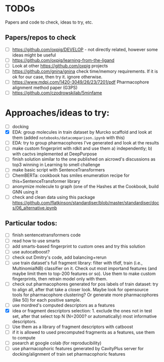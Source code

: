 # TODOs
Papers and code to check, ideas to try, etc.

## Papers/repos to check

- [ ] https://github.com/oxpig/DEVELOP - not directly related, however some ideas might be useful
- [ ] https://github.com/oxpig/learning-from-the-ligand
- [ ] Look at other https://github.com/oxpig projects
- [ ] https://github.com/gnina/gnina check time/memory requirements. If it is ok for our case, then try it. ignore otherwise.
- [ ] https://www.mdpi.com/1420-3049/26/23/7201/pdf Pharmacophore alignment method paper (G3PS)
- [ ] https://github.com/czodrowskilab/5minfame

# Approaches/ideas to try:
- [ ] docking
- [x] EDA: group molecules in train dataset by Murcko scaffold and look at them (added `notebooks/datacomparison.ipynb` with this)
- [ ] EDA: try to group pharmacophores I've generated and look at the results
- [ ] make custom fingerprint with rdkit and use them a) independently; b) with cactvs implemented at DeepPurpose
- [ ] finish solution similar to the one published on aicrowd's discussions as top3 winning in Learning to smell challenge
- [ ] make basic script with SentenceTransformers
- [ ] ChemBERTa: cookbook has smiles enumeration recipe for this+SentenceTransformer library
- [ ] anonymize molecule to graph (one of the Hashes at the Cookbook, build GNN using it
- [ ] check and clean data using this package https://github.com/flatkinson/standardiser/blob/master/standardiser/docs/06_alternative.ipynb

## Particular todos:
- [ ] finish sentencetransformers code
- [ ] read how to use smarts
- [ ] add smarts-based fingerprint to custom ones and try this solution
- [ ] use autocatboost?
- [ ] check out Dmitry's code, add balancing+rerun
- [ ] use train dataset's full fragment library: filter with tfidf, train (i.e., MultinomialNB) classifier on it. Check out most importand features (and maybe limit them to top-200 features or so). Use them to make custom fingerprints, then retrain model only with them.
- [ ] check out pharmacophores generated for pos labels of train dataset: try to align all, after that take a closer look. Maybe look for opensource tools for pharmacophore clustering? Or generate more pharmacophores (like 50) for each positive sample.
- [ ] use mordred's computed descriptors as a features
- [x] idea or fragment descriptors selection: 1. exclude the ones not in test set, after that select top N (N=2000? or automatically) most informative descriptors. 
- [ ] Use them as a library of fragment descriptors with catboost
- [ ] if it is allowed to used precomputed fragments as a features, use them to compute
- [ ] psearch at google colab (for reproducibility)
- [ ] use pharmacophoric features generated by CavityPlus server for docking/alignment of train set pharmacophoric features